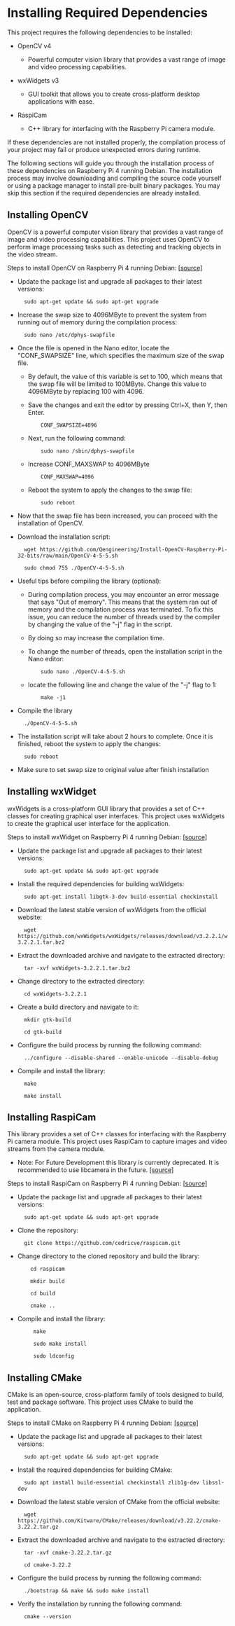 # Installing Required Dependencies

This project requires the following dependencies to be installed:

- OpenCV v4

  - Powerful computer vision library that provides a vast range of image and
    video processing capabilities.

- wxWidgets v3

  - GUI toolkit that allows you to create cross-platform desktop applications
    with ease.

- RaspiCam

  - C++ library for interfacing with the Raspberry Pi camera module.

If these dependencies are not installed properly, the compilation process of
your project may fail or produce unexpected errors during runtime.

The following sections will guide you through the installation process of these
dependencies on Raspberry Pi 4 running Debian. The installation process may
involve downloading and compiling the source code yourself or using a package
manager to install pre-built binary packages. You may skip this section if the
required dependencies are already installed.

## Installing OpenCV

OpenCV is a powerful computer vision library that provides a vast range of image
and video processing capabilities. This project uses OpenCV to perform image
processing tasks such as detecting and tracking objects in the video stream.

Steps to install OpenCV on Raspberry Pi 4 running Debian:
[\[source\]](https://qengineering.eu/install-opencv-4.5-on-raspberry-pi-4.html)

- Update the package list and upgrade all packages to their latest versions:

        sudo apt-get update && sudo apt-get upgrade

- Increase the swap size to 4096MByte to prevent the system from running out of
  memory during the compilation process:

        sudo nano /etc/dphys-swapfile

- Once the file is opened in the Nano editor, locate the "CONF_SWAPSIZE" line,
  which specifies the maximum size of the swap file.

  - By default, the value of this variable is set to 100, which means that the
    swap file will be limited to 100MByte. Change this value to 4096MByte by
    replacing 100 with 4096.
  - Save the changes and exit the editor by pressing Ctrl+X, then Y, then Enter.

            CONF_SWAPSIZE=4096

  - Next, run the following command:

            sudo nano /sbin/dphys-swapfile

  - Increase CONF_MAXSWAP to 4096MByte

            CONF_MAXSWAP=4096

  - Reboot the system to apply the changes to the swap file:

            sudo reboot

- Now that the swap file has been increased, you can proceed with the
  installation of OpenCV.
- Download the installation script:

        wget https://github.com/Qengineering/Install-OpenCV-Raspberry-Pi-32-bits/raw/main/OpenCV-4-5-5.sh

        sudo chmod 755 ./OpenCV-4-5-5.sh

- Useful tips before compiling the library (optional):

  - During compilation process, you may encounter an error message that says
    "Out of memory". This means that the system ran out of memory and the
    compilation process was terminated. To fix this issue, you can reduce the
    number of threads used by the compiler by changing the value of the "-j"
    flag in the script.
  - By doing so may increase the compilation time.
  - To change the number of threads, open the installation script in the Nano
    editor:

            sudo nano ./OpenCV-4-5-5.sh

  - locate the following line and change the value of the "-j" flag to 1:

            make -j1

- Compile the library

        ./OpenCV-4-5-5.sh

- The installation script will take about 2 hours to complete. Once it is
  finished, reboot the system to apply the changes:

        sudo reboot

- Make sure to set swap size to original value after finish installation

## Installing wxWidget

wxWidgets is a cross-platform GUI library that provides a set of C++ classes for
creating graphical user interfaces. This project uses wxWidgets to create the
graphical user interface for the application.

Steps to install wxWidget on Raspberry Pi 4 running Debian:
[\[source\]](https://forums.raspberrypi.com/viewtopic.php?t=271709)

- Update the package list and upgrade all packages to their latest versions:

        sudo apt-get update && sudo apt-get upgrade

- Install the required dependencies for building wxWidgets:

        sudo apt-get install libgtk-3-dev build-essential checkinstall

- Download the latest stable version of wxWidgets from the official website:

        wget https://github.com/wxWidgets/wxWidgets/releases/download/v3.2.2.1/wxWidgets-3.2.2.1.tar.bz2

- Extract the downloaded archive and navigate to the extracted directory:

        tar -xvf wxWidgets-3.2.2.1.tar.bz2

- Change directory to the extracted directory:

        cd wxWidgets-3.2.2.1

- Create a build directory and navigate to it:

        mkdir gtk-build

        cd gtk-build

- Configure the build process by running the following command:

        ../configure --disable-shared --enable-unicode --disable-debug

- Compile and install the library:

        make

        make install

## Installing RaspiCam

This library provides a set of C++ classes for interfacing with the Raspberry Pi
camera module. This project uses RaspiCam to capture images and video streams
from the camera module.

- Note: For Future Development this library is currently deprecated. It is
  recommended to use libcamera in the future.
  [\[source\]](https://github.com/raspberrypi/documentation/blob/develop/documentation/asciidoc/computers/camera/raspicam.adoc)

Steps to install RaspiCam on Raspberry Pi 4 running Debian:
[\[source\]](https://github.com/cedricve/raspicam/tree/master)

- Update the package list and upgrade all packages to their latest versions:

        sudo apt-get update && sudo apt-get upgrade

- Clone the repository:

        git clone https://github.com/cedricve/raspicam.git

- Change directory to the cloned repository and build the library:

          cd raspicam

          mkdir build

          cd build

          cmake ..

- Compile and install the library:

           make

           sudo make install

           sudo ldconfig

## Installing CMake

CMake is an open-source, cross-platform family of tools designed to build, test
and package software. This project uses CMake to build the application.

Steps to install CMake on Raspberry Pi 4 running Debian:
[\[source\]](https://gitlab.kitware.com/cmake/cmake)

- Update the package list and upgrade all packages to their latest versions:

        sudo apt-get update && sudo apt-get upgrade

- Install the required dependencies for building CMake:

        sudo apt install build-essential checkinstall zlib1g-dev libssl-dev

- Download the latest stable version of CMake from the official website:

        wget https://github.com/Kitware/CMake/releases/download/v3.22.2/cmake-3.22.2.tar.gz

- Extract the downloaded archive and navigate to the extracted directory:

        tar -xvf cmake-3.22.2.tar.gz

        cd cmake-3.22.2

- Configure the build process by running the following command:

        ./bootstrap && make && sudo make install

- Verify the installation by running the following command:

        cmake --version
